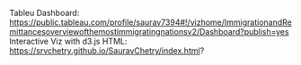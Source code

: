 Tableu Dashboard: https://public.tableau.com/profile/saurav7394#!/vizhome/ImmigrationandRemittancesoverviewofthemostimmigratingnationsv2/Dashboard?publish=yes
Interactive Viz with d3.js HTML: https://srvchetry.github.io/SauravChetry/index.html?
